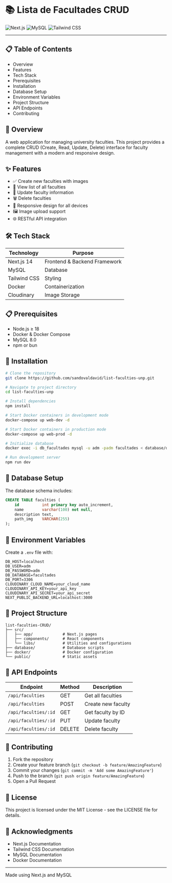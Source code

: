 # 📚 Lista de Facultades CRUD

![Next.js](https://img.shields.io/badge/Next.js-14.2.5-black)
![MySQL](https://img.shields.io/badge/MySQL-8.0-blue)
![Tailwind CSS](https://img.shields.io/badge/Tailwind-3.4.1-38B2AC)

---

## 📋 Table of Contents

- Overview
- Features
- Tech Stack
- Prerequisites
- Installation
- Database Setup
- Environment Variables
- Project Structure
- API Endpoints
- Contributing

## 🎯 Overview

A web application for managing university faculties. This project provides a complete CRUD (Create, Read, Update, Delete) interface for faculty management with a modern and responsive design.

## ✨ Features

- ✅ Create new faculties with images
- 📖 View list of all faculties
- 🔄 Update faculty information
- 🗑️ Delete faculties
- 📱 Responsive design for all devices
- 🖼️ Image upload support
- 🌐 RESTful API integration

## 🛠 Tech Stack

| Technology   | Purpose                          |
|--------------|----------------------------------|
| Next.js 14   | Frontend & Backend Framework     |
| MySQL        | Database                         |
| Tailwind CSS | Styling                          |
| Docker       | Containerization                 |
| Cloudinary   | Image Storage                    |

## 📋 Prerequisites

- Node.js ≥ 18
- Docker & Docker Compose
- MySQL 8.0
- npm or bun

## 🚀 Installation

```bash
# Clone the repository
git clone https://github.com/sandovaldavid/list-faculties-unp.git

# Navigate to project directory
cd list-faculties-unp

# Install dependencies
npm install

# Start Docker containers in development mode
docker-compose up web-dev -d

# Start Docker containers in production mode
docker-compose up web-prod -d

# Initialize database
docker exec -i db_facultades mysql -u adm -padm facultades < database/db.sql

# Run development server
npm run dev
```

## 💾 Database Setup

The database schema includes:

```sql
CREATE TABLE faculties (
    id          int primary key auto_increment,
    name        varchar(100) not null,
    description text,
    path_img    VARCHAR(255)
);
```

## 🔐 Environment Variables

Create a `.env` file with:

```env
DB_HOST=localhost
DB_USER=adm
DB_PASSWORD=adm
DB_DATABASE=facultades
DB_PORT=3306
CLOUDINARY_CLOUD_NAME=your_cloud_name
CLOUDINARY_API_KEY=your_api_key
CLOUDINARY_API_SECRET=your_api_secret
NEXT_PUBLIC_BACKEND_URL=localhost:3000

```

## 📁 Project Structure

``` notes
list-faculties-CRUD/
├── src/
│   ├── app/             # Next.js pages
│   ├── components/      # React components
│   └── libs/            # Utilities and configurations
├── database/            # Database scripts
├── docker/              # Docker configuration
└── public/              # Static assets
```

## 🔄 API Endpoints

| Endpoint             | Method | Description         |
|----------------------|--------|---------------------|
| `/api/faculties`     | GET    | Get all faculties   |
| `/api/faculties`     | POST   | Create new faculty  |
| `/api/faculties/:id` | GET    | Get faculty by ID   |
| `/api/faculties/:id` | PUT    | Update faculty      |
| `/api/faculties/:id` | DELETE | Delete faculty      |

## 🤝 Contributing

1. Fork the repository
2. Create your feature branch (`git checkout -b feature/AmazingFeature`)
3. Commit your changes (`git commit -m 'Add some AmazingFeature'`)
4. Push to the branch (`git push origin feature/AmazingFeature`)
5. Open a Pull Request

## 📄 License

This project is licensed under the MIT License - see the LICENSE file for details.

## 🙏 Acknowledgments

- Next.js Documentation
- Tailwind CSS Documentation
- MySQL Documentation
- Docker Documentation

---
Made using Next.js and MySQL
